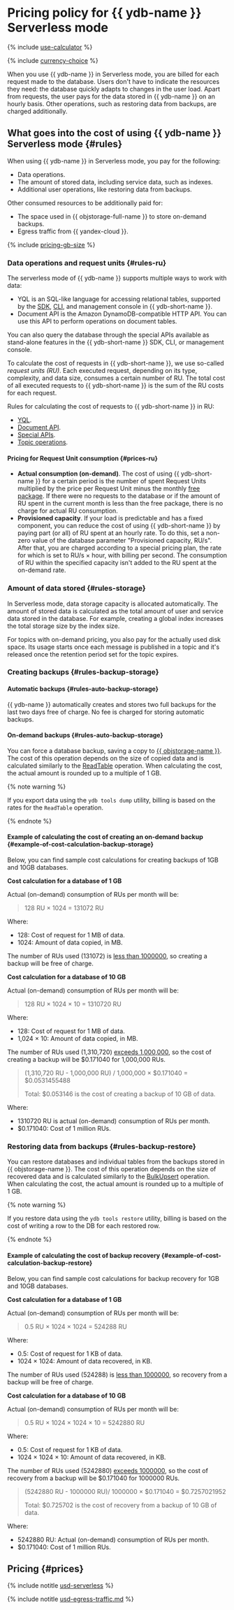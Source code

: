 # Pricing policy for {{ ydb-name }} Serverless mode



{% include [use-calculator](../../_includes/pricing/use-calculator.md) %}

{% include [currency-choice](../_includes/pricing/currency-choice.md) %}


When you use {{ ydb-name }} in Serverless mode, you are billed for each request made to the database. Users don't have to indicate the resources they need: the database quickly adapts to changes in the user load. Apart from requests, the user pays for the data stored in {{ ydb-name }} on an hourly basis. Other operations, such as restoring data from backups, are charged additionally.

## What goes into the cost of using {{ ydb-name }} Serverless mode {#rules}

When using {{ ydb-name }} in Serverless mode, you pay for the following:
* Data operations.
* The amount of stored data, including service data, such as indexes.
* Additional user operations, like restoring data from backups.

Other consumed resources to be additionally paid for:

* The space used in {{ objstorage-full-name }} to store on-demand backups.
* Egress traffic from {{ yandex-cloud }}.

{% include [pricing-gb-size](../_includes/pricing/pricing-gb-size.md) %}

### Data operations and request units {#rules-ru}

The serverless mode of {{ ydb-name }} supports multiple ways to work with data:
* YQL is an SQL-like language for accessing relational tables, supported by the [SDK](https://ydb.tech/en/docs/reference/ydb-sdk/), [CLI](https://ydb.tech/en/docs/reference/ydb-cli/), and management console in {{ ydb-short-name }}.
* Document API is the Amazon DynamoDB-compatible HTTP API. You can use this API to perform operations on document tables.

You can also query the database through the special APIs available as stand-alone features in the {{ ydb-short-name }} SDK, CLI, or management console.

To calculate the cost of requests in {{ ydb-short-name }}, we use so-called _request units (RU)_. Each executed request, depending on its type, complexity, and data size, consumes a certain number of RU. The total cost of all executed requests to {{ ydb-short-name }} is the sum of the RU costs for each request.

Rules for calculating the cost of requests to {{ ydb-short-name }} in RU:
* [YQL](ru-yql.md).
* [Document API](ru-docapi.md).
* [Special APIs](ru-special.md).
* [Topic operations](ru-topics.md).

#### Pricing for Request Unit consumption {#prices-ru}

* **Actual consumption (on-demand)**. The cost of using {{ ydb-short-name }} for a certain period is the number of spent Request Units multiplied by the price per Request Unit minus the monthly [free package](../../billing/concepts/serverless-free-tier.md#ydb). If there were no requests to the database or if the amount of RU spent in the current month is less than the free package, there is no charge for actual RU consumption.
* **Provisioned capacity**. If your load is predictable and has a fixed component, you can reduce the cost of using {{ ydb-short-name }} by paying part (or all) of RU spent at an hourly rate. To do this, set a non-zero value of the database parameter "Provisioned capacity, RU/s". After that, you are charged according to a special pricing plan, the rate for which is set to RU/s × hour, with billing per second. The consumption of RU within the specified capacity isn't added to the RU spent at the on-demand rate.

### Amount of data stored {#rules-storage}

In Serverless mode, data storage capacity is allocated automatically. The amount of stored data is calculated as the total amount of user and service data stored in the database. For example, creating a global index increases the total storage size by the index size.

For topics with on-demand pricing, you also pay for the actually used disk space. Its usage starts once each message is published in a topic and it's released once the retention period set for the topic expires.

### Creating backups {#rules-backup-storage}

#### Automatic backups {#rules-auto-backup-storage}

{{ ydb-name }} automatically creates and stores two full backups for the last two days free of charge. No fee is charged for storing automatic backups.

#### On-demand backups {#rules-auto-backup-storage}

You can force a database backup, saving a copy to [{{ objstorage-name }}](../../storage/). The cost of this operation depends on the size of copied data and is calculated similarly to the [ReadTable](ru-special.md#readtable) operation. When calculating the cost, the actual amount is rounded up to a multiple of 1 GB.

{% note warning %}

If you export data using the `ydb tools dump` utility, billing is based on the rates for the `ReadTable` operation.

{% endnote %}

#### Example of calculating the cost of creating an on-demand backup {#example-of-cost-calculation-backup-storage}

Below, you can find sample cost calculations for creating backups of 1GB and 10GB databases.

**Cost calculation for a database of 1 GB**

Actual (on-demand) consumption of RUs per month will be:

> 128 RU × 1024 = 131072 RU

Where:
* 128: Cost of request for 1 MB of data.
* 1024: Amount of data copied, in MB.

The number of RUs used (131072) is [less than 1000000](#prices), so creating a backup will be free of charge.

**Cost calculation for a database of 10 GB**

Actual (on-demand) consumption of RUs per month will be:

> 128 RU × 1024 × 10 = 1310720 RU

Where:
* 128: Cost of request for 1 MB of data.
* 1,024 × 10: Amount of data copied, in MB.

The number of RUs used (1,310,720) [exceeds 1,000,000](#prices), so the cost of creating a backup will be $0.171040 for 1,000,000 RUs.

> (1,310,720 RU - 1,000,000 RU) / 1,000,000 × $0.171040 = $0.0531455488
>
> Total: $0.053146 is the cost of creating a backup of 10 GB of data.

Where:
* 1310720 RU is actual (on-demand) consumption of RUs per month.
* $0.171040: Cost of 1 million RUs.

### Restoring data from backups {#rules-backup-restore}

You can restore databases and individual tables from the backups stored in {{ objstorage-name }}. The cost of this operation depends on the size of recovered data and is calculated similarly to the [BulkUpsert](ru-special.md#bulkupsert) operation. When calculating the cost, the actual amount is rounded up to a multiple of 1 GB.

{% note warning %}

If you restore data using the `ydb tools restore` utility, billing is based on the cost of writing a row to the DB for each restored row.

{% endnote %}

#### Example of calculating the cost of backup recovery {#example-of-cost-calculation-backup-restore}

Below, you can find sample cost calculations for backup recovery for 1GB and 10GB databases.

**Cost calculation for a database of 1 GB**

Actual (on-demand) consumption of RUs per month will be:

> 0.5 RU × 1024 × 1024 = 524288 RU

Where:
* 0.5: Cost of request for 1 KB of data.
* 1024 × 1024: Amount of data recovered, in KB.

The number of RUs used (524288) is [less than 1000000](#prices), so recovery from a backup will be free of charge.

**Cost calculation for a database of 10 GB**

Actual (on-demand) consumption of RUs per month will be:

> 0.5 RU × 1024 × 1024 × 10 = 5242880 RU

Where:
* 0.5: Cost of request for 1 KB of data.
* 1024 × 1024 × 10: Amount of data recovered, in KB.

The number of RUs used (5242880) [exceeds 1000000](#prices), so the cost of recovery from a backup will be $0.171040 for 1000000 RUs.

> (5242880 RU - 1000000 RU)/ 1000000 × $0.171040 = $0.7257021952
>
> Total: $0.725702 is the cost of recovery from a backup of 10 GB of data.

Where:
* 5242880 RU: Actual (on-demand) consumption of RUs per month.
* $0.171040: Cost of 1 million RUs.

## Pricing  {#prices}





{% include notitle [usd-serverless](../../_pricing/ydb/usd-serverless.md) %}





{% include notitle [usd-egress-traffic.md](../../_pricing/usd-egress-traffic.md) %}



